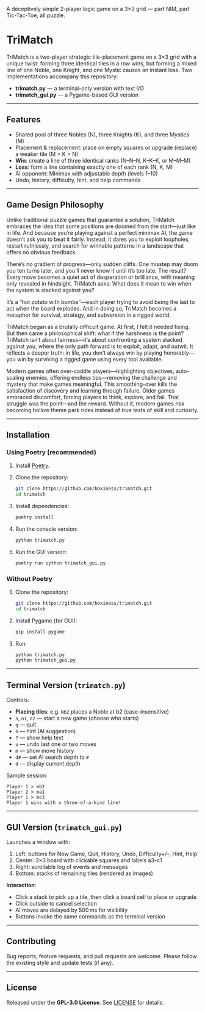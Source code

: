 A deceptively simple 2-player logic game on a 3×3 grid — part NIM, part Tic-Tac-Toe, all puzzle.

# TriMatch

TriMatch is a two-player strategic tile-placement game on a 3×3 grid with a unique twist: forming three identical tiles in a row wins, but forming a mixed line of one Noble, one Knight, and one Mystic causes an instant loss. Two implementations accompany this repository:

* **trimatch.py** — a terminal-only version with text I/O
* **trimatch\_gui.py** — a Pygame-based GUI version

---

## Features

* Shared pool of three Nobles (N), three Knights (K), and three Mystics (M)
* Placement & replacement: place on empty squares or upgrade (replace) a weaker tile (M > K > N)
* **Win**: create a line of three identical ranks (N–N–N, K–K–K, or M–M–M)
* **Loss**: form a line containing exactly one of each rank (N, K, M)
* AI opponent: Minimax with adjustable depth (levels 1–10)
* Undo, history, difficulty, hint, and help commands

---

## Game Design Philosophy

Unlike traditional puzzle games that guarantee a solution, TriMatch embraces the idea that some positions are doomed from the start—just like in life. And because you’re playing against a perfect minimax AI, the game doesn’t ask you to beat it fairly. Instead, it dares you to exploit loopholes, restart ruthlessly, and search for winnable patterns in a landscape that offers no obvious feedback.

There’s no gradient of progress—only sudden cliffs. One misstep may doom you ten turns later, and you’ll never know it until it’s too late. The result? Every move becomes a quiet act of desperation or brilliance, with meaning only revealed in hindsight. TriMatch asks: What does it mean to win when the system is stacked against you?

It’s a “hot potato with bombs”—each player trying to avoid being the last to act when the board explodes. And in doing so, TriMatch becomes a metaphor for survival, strategy, and subversion in a rigged world.

TriMatch began as a brutally difficult game. At first, I felt it needed fixing. But then came a philosophical shift: what if the harshness is the point? TriMatch isn’t about fairness—it’s about confronting a system stacked against you, where the only path forward is to exploit, adapt, and outwit. It reflects a deeper truth: in life, you don’t always win by playing honorably—you win by surviving a rigged game using every tool available.

Modern games often over-coddle players—highlighting objectives, auto-scaling enemies, offering endless tips—removing the challenge and mystery that make games meaningful. This smoothing-over kills the satisfaction of discovery and learning through failure. Older games embraced discomfort, forcing players to think, explore, and fail. That struggle was the point—and the reward. Without it, modern games risk becoming hollow theme park rides instead of true tests of skill and curiosity.

---

## Installation

### Using Poetry (recommended)

1. Install [Poetry](https://python-poetry.org/docs/#installation).
2. Clone the repository:

   ```bash
   git clone https://github.com/boxiness/trimatch.git
   cd trimatch
   ```
3. Install dependencies:

   ```bash
   poetry install
   ```
4. Run the console version:

   ```bash
   python trimatch.py
   ```
5. Run the GUI version:

   ```bash
   poetry run python trimatch_gui.py
   ```

### Without Poetry

1. Clone the repository:

   ```bash
   git clone https://github.com/boxiness/trimatch.git
   cd trimatch
   ```
2. Install Pygame (for GUI):

   ```bash
   pip install pygame
   ```
3. Run:

   ```bash
   python trimatch.py
   python trimatch_gui.py
   ```

---

## Terminal Version (`trimatch.py`)

Controls:

* **Placing tiles**: e.g. `Nb2` places a Noble at b2 (case-insensitive)
* `n`, `n1`, `n2` — start a new game (choose who starts)
* `q` — quit
* `h` — hint (AI suggestion)
* `?` — show help text
* `u` — undo last one or two moves
* `m` — show move history
* `d#` — set AI search depth to `#`
* `d` — display current depth

Sample session:

```text
Player 1 > mb2
Player 2 > ma1
Player 1 > mc3
Player 1 wins with a three-of-a-kind line!
```

---

## GUI Version (`trimatch_gui.py`)

Launches a window with:

1. Left: buttons for New Game, Quit, History, Undo, Difficulty+/–, Hint, Help
2. Center: 3×3 board with clickable squares and labels a3–c1
3. Right: scrollable log of events and messages
4. Bottom: stacks of remaining tiles (rendered as images)

**Interaction**:

* Click a stack to pick up a tile, then click a board cell to place or upgrade
* Click outside to cancel selection
* AI moves are delayed by 500 ms for visibility
* Buttons invoke the same commands as the terminal version

---

## Contributing

Bug reports, feature requests, and pull requests are welcome. Please follow the existing style and update tests (if any).

---

## License

Released under the **GPL-3.0 License**. See [LICENSE](LICENSE) for details.
